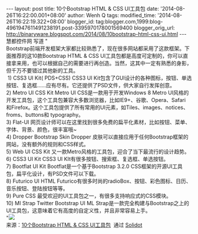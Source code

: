 --- layout: post title: 10个Bootstrap HTML & CSS UI工具包 date:
'2014-08-26T16:22:00.001+08:00' author: Wenh Q tags: modified\_time:
'2014-08-26T16:22:19.322+08:00' blogger\_id:
tag:blogger.com,1999:blog-4961947611491238191.post-3395970178001569400
blogger\_orig\_url:
http://binaryware.blogspot.com/2014/08/10bootstrap-html-css-ui.html ---
慧都控件网 写道 "
\
Bootstrap前端开发框架大家都比较熟悉了，现在很多网站都采用了这款框架。下面推荐的这10款Bootstrap
HTML & CSS
UI工具包都是高度可定制的，你可以直接拿来用，也可以根据自己的需要进行再创造。当然，这其中一定有熟悉的身影，但千万不要错过其他新的工具。
\
 1) CSS3 UI Kit( PDS+CSS) CSS3 UI
Kit包含了GUI设计的各种图标，按钮、单选按钮、复选框……应有尽有。它还提供了PSD文件，供大家自行发挥创意。 
\
2) Metro UI CSS Kit Metro UI CSS是一款用于开发Windows 8 Metro
UI风格的开发工具包，这个工具包兼容大多数浏览器，比如IE9+、谷歌、Opera、Safari
和Firefox。这个工具包提供了所有常用的UI元素，如Tiles、images、notices、froms、buttons和
typography。 
\
3) Flat-UI
网页设计师可以在这里找到很多免费的扁平化素材，比如按钮、菜单、字体、背景、颜色，很丰富哦\~ 
\
4) Dropper Bootstrap Skin Dropper
皮肤可以直接应用于任何Bootstrap框架的网站，没有额外的规则和CSS样式。 
\
5) Web UI CSS Kit 又一款Metro风格的工具包，迎合了当下最流行的设计趋势。 
\
6) CSS3 UI Kit CSS3 UI KIt有很多按钮、搜索框、复选框、单选按钮。 
\
7) Bootflat UI Kit Bootflat是一个基于Bootstrap 3.2.0
CSS框架的开源UI工具包，扁平化设计，有PSD文件可以下载。 
\
8) Futurico UI HTML
Futurico有很多时尚的radioBox、按钮、彩色图标、日历、音乐按钮、登陆按钮等等。 
\
9) Pure CSS 最受欢迎的UI工具包之一，有很多支持响应式的CSS模块。 
\
10) MI Strap Twitter Bootstrap UI ML
Strap是一款完全构建与Bootstrap之上的UI工具包，这意味着它有高度的自定义性，并且非常容易上手。 
\
"![](https://images-blogger-opensocial.googleusercontent.com/gadgets/proxy?url=http%3A%2F%2Fsolidot.org.feedsportal.com%2Fc%2F33236%2Ff%2F556826%2Fs%2F3dd36326%2Fsc%2F28%2Fmf.gif&container=blogger&gadget=a&rewriteMime=image%2F*)
\
来源：[10个Bootstrap HTML & CSS
UI工具包](http://solidot.org.feedsportal.com/c/33236/f/556826/s/3dd36326/sc/28/l/0L0Ssolidot0Borg0Cstory0Dsid0F40A874/story01.htm)  通过 [Solidot](http://www.solidot.org/)
